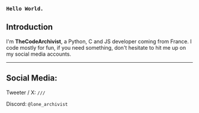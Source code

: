 ### ``Hello World.``

## Introduction

I'm **TheCodeArchivist**, a Python, C and JS developer coming from France.
I code mostly for fun, if you need something, don't hesitate to hit me up on my social media accounts.

***

## Social Media:
Tweeter / X: ``///``

Discord: ``@lone_archivist``

